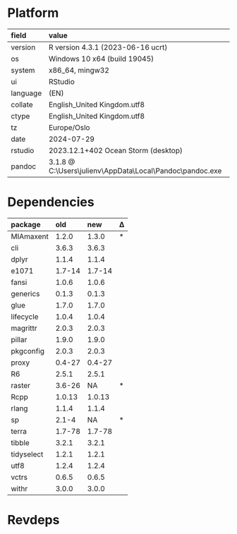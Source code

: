 # Platform

|field    |value                                                    |
|:--------|:--------------------------------------------------------|
|version  |R version 4.3.1 (2023-06-16 ucrt)                        |
|os       |Windows 10 x64 (build 19045)                             |
|system   |x86_64, mingw32                                          |
|ui       |RStudio                                                  |
|language |(EN)                                                     |
|collate  |English_United Kingdom.utf8                              |
|ctype    |English_United Kingdom.utf8                              |
|tz       |Europe/Oslo                                              |
|date     |2024-07-29                                               |
|rstudio  |2023.12.1+402 Ocean Storm (desktop)                      |
|pandoc   |3.1.8 @ C:\Users\julienv\AppData\Local\Pandoc\pandoc.exe |

# Dependencies

|package    |old    |new    |Δ  |
|:----------|:------|:------|:--|
|MIAmaxent  |1.2.0  |1.3.0  |*  |
|cli        |3.6.3  |3.6.3  |   |
|dplyr      |1.1.4  |1.1.4  |   |
|e1071      |1.7-14 |1.7-14 |   |
|fansi      |1.0.6  |1.0.6  |   |
|generics   |0.1.3  |0.1.3  |   |
|glue       |1.7.0  |1.7.0  |   |
|lifecycle  |1.0.4  |1.0.4  |   |
|magrittr   |2.0.3  |2.0.3  |   |
|pillar     |1.9.0  |1.9.0  |   |
|pkgconfig  |2.0.3  |2.0.3  |   |
|proxy      |0.4-27 |0.4-27 |   |
|R6         |2.5.1  |2.5.1  |   |
|raster     |3.6-26 |NA     |*  |
|Rcpp       |1.0.13 |1.0.13 |   |
|rlang      |1.1.4  |1.1.4  |   |
|sp         |2.1-4  |NA     |*  |
|terra      |1.7-78 |1.7-78 |   |
|tibble     |3.2.1  |3.2.1  |   |
|tidyselect |1.2.1  |1.2.1  |   |
|utf8       |1.2.4  |1.2.4  |   |
|vctrs      |0.6.5  |0.6.5  |   |
|withr      |3.0.0  |3.0.0  |   |

# Revdeps

